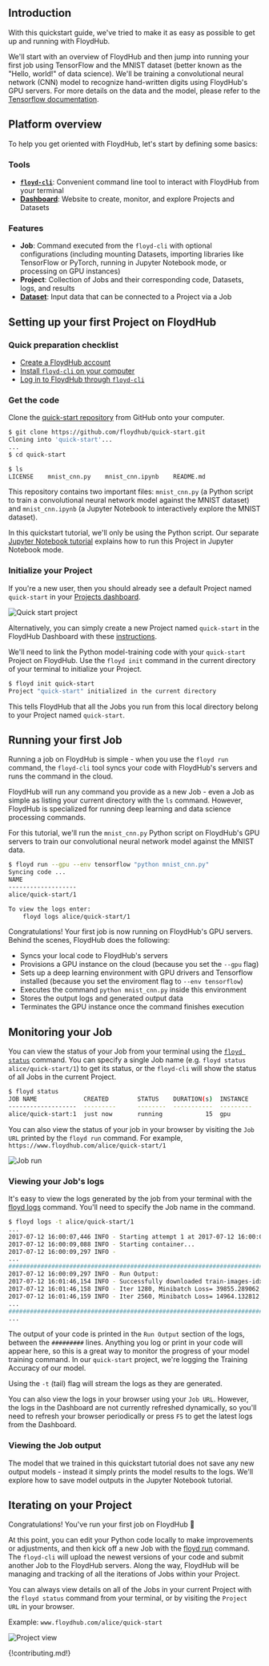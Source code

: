 ## Introduction

With this quickstart guide, we've tried to make it as easy as possible to get up and running with FloydHub.

We'll start with an overview of FloydHub and then jump into running your first job using TensorFlow and the MNIST dataset (better known as the "Hello, world!" of data science). We'll be training a convolutional neural network (CNN) model to recognize hand-written digits using FloydHub's GPU servers. For more details on the data and the model, please refer to the [Tensorflow documentation](https://www.tensorflow.org/get_started/mnist/pros).

## Platform overview

To help you get oriented with FloydHub, let's start by defining some basics:

### Tools

- **[`floyd-cli`](/guides/basics/install.md)**: Convenient command line tool to interact with FloydHub from your terminal
- **[Dashboard](https://www.floydhub.com/projects)**: Website to create, monitor, and explore Projects and Datasets

### Features

- **Job**: Command executed from the `floyd-cli` with optional configurations (including mounting Datasets, importing libraries like TensorFlow or PyTorch, running in Jupyter Notebook mode, or processing on GPU instances)
- **Project**: Collection of Jobs and their corresponding code, Datasets, logs, and results
- **[Dataset](/guides/data/mounting_data/)**: Input data that can be connected to a Project via a Job

## Setting up your first Project on FloydHub

### Quick preparation checklist
- [Create a FloydHub account](https://www.floydhub.com/login)
- [Install `floyd-cli` on your computer](../guides/basics/install.md)
- [Log in to FloydHub through `floyd-cli`](../guides/basics/login.md)

### Get the code
Clone the [quick-start repository](https://github.com/floydhub/quick-start) from GitHub onto your computer.

```bash
$ git clone https://github.com/floydhub/quick-start.git
Cloning into 'quick-start'...
...
$ cd quick-start
```

```bash
$ ls
LICENSE    mnist_cnn.py    mnist_cnn.ipynb    README.md
```

This repository contains two important files: `mnist_cnn.py` (a Python script to train a convolutional neural network model against the MNIST dataset) and `mnist_cnn.ipynb` (a Jupyter Notebook to interactively explore the MNIST dataset). 

In this quickstart tutorial, we'll only be using the Python script. Our separate [Jupyter Notebook tutorial](/getstarted/quick_start_jupyter.md) explains how to run this Project in Jupyter Notebook mode.

### Initialize your Project
If you're a new user, then you should already see a default Project named `quick-start` in your [Projects dashboard](https://www.floydhub.com/projects).

![Quick start project](../img/quick_start_project.jpg)

Alternatively, you can simply create a new Project named `quick-start` in the FloydHub Dashboard with these [instructions](../guides/basics/create_new/#create-a-new-project).

We'll need to link the Python model-training code with your `quick-start` Project on FloydHub. Use the `floyd init` command in the current directory of your terminal to initialize your Project. 

```bash
$ floyd init quick-start
Project "quick-start" initialized in the current directory
```

This tells FloydHub that all the Jobs you run from this local directory belong to your Project named `quick-start`.

## Running your first Job

Running a job on FloydHub is simple - when you use the `floyd run` command, the `floyd-cli` tool syncs your code with FloydHub's servers and runs the command in the cloud. 

FloydHub will run any command you provide as a new Job - even a Job as simple as listing your current directory with the `ls` command. However, FloydHub is specialized for running deep learning and data science processing commands.

For this tutorial, we'll run the `mnist_cnn.py` Python script on FloydHub's GPU servers to train our convolutional neural network model against the MNIST data.

```bash
$ floyd run --gpu --env tensorflow "python mnist_cnn.py"
Syncing code ...
NAME               
-------------------
alice/quick-start/1

To view the logs enter:
    floyd logs alice/quick-start/1
```

Congratulations! Your first job is now running on FloydHub's GPU servers. Behind the scenes, FloydHub does the following:

- Syncs your local code to FloydHub's servers
- Provisions a GPU instance on the cloud (because you set the `--gpu` flag)
- Sets up a deep learning environment with GPU drivers and Tensorflow installed (because you set the enviroment flag to `--env tensorflow`)
- Executes the command `python mnist_cnn.py` inside this environment
- Stores the output logs and generated output data
- Terminates the GPU instance once the command finishes execution

## Monitoring your Job

You can view the status of your Job from your terminal using the [`floyd status`](../commands/status.md) command. You can specify a single Job name (e.g. `floyd status alice/quick-start/1`) to get its status, or the `floyd-cli` will show the status of all Jobs in the current Project.

```bash
$ floyd status
JOB NAME             CREATED        STATUS    DURATION(s)  INSTANCE    DESCRIPTION
-------------------  ---------      --------  -----------  ---------   -----------
alice/quick-start:1  just now       running            15  gpu         
```

You can also view the status of your job in your browser by visiting the `Job URL` printed by the `floyd run` command. For example, `https://www.floydhub.com/alice/quick-start/1`

![Job run](../img/job_run.jpg)

### Viewing your Job's logs

It's easy to view the logs generated by the job from your terminal with the [floyd logs](../commands/logs.md) command. You'll need to specify the Job name in the command.

```bash
$ floyd logs -t alice/quick-start/1
...
2017-07-12 16:00:07,446 INFO - Starting attempt 1 at 2017-07-12 16:00:07.436349
2017-07-12 16:00:09,088 INFO - Starting container...
2017-07-12 16:00:09,297 INFO - 
...
##############################################################################
2017-07-12 16:00:09,297 INFO - Run Output:
2017-07-12 16:01:46,154 INFO - Successfully downloaded train-images-idx3-ubyte.gz 9912422 bytes.
2017-07-12 16:01:46,158 INFO - Iter 1280, Minibatch Loss= 39855.289062, Training Accuracy= 0.17969
2017-07-12 16:01:46,159 INFO - Iter 2560, Minibatch Loss= 14964.132812, Training Accuracy= 0.42969
...
##############################################################################
...
```

The output of your code is printed in the `Run Output` section of the logs, between the `#########` lines. Anything you log or print in your code will appear here, so this is a great way to monitor the progress of your model training command. In our `quick-start` project, we're logging the Training Accuracy of our model.

Using the `-t` (tail) flag will stream the logs as they are generated.

You can also view the logs in your browser using your `Job URL`. However, the logs in the Dashboard are not currently refreshed dynamically, so you'll need to refresh your browser periodically or press `F5` to get the latest logs from the Dashboard.

### Viewing the Job output

The model that we trained in this quickstart tutorial does not save any new output models - instead it simply prints the model results to the logs. We'll explore how to save model outputs in the Jupyter Notebook tutorial.

## Iterating on your Project

Congratulations! You've run your first job on FloydHub 🎉

At this point, you can edit your Python code locally to make improvements or adjustments, and then kick off a new Job with the [floyd run](../commands/run.md) command. The `floyd-cli` will upload the newest versions of your code and submit another Job to the FloydHub servers. Along the way, FloydHub will be managing and tracking of all the iterations of Jobs within your Project.

You can always view details on all of the Jobs in your current Project with the `floyd status` command from your terminal, or by visiting the `Project URL` in your browser.

Example: `www.floydhub.com/alice/quick-start`

![Project view](../img/project_view.jpg)

{!contributing.md!}
